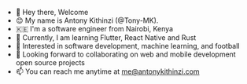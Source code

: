- 👋 Hey there, Welcome
- 😊 My name is Antony Kithinzi (@Tony-MK).
-  🇰🇪 I'm a software engineer from Nairobi, Kenya  
- 🌱 Currently, I am learning Flutter, React Native and Rust
- 👀 Interested in software development, machine learning, and football
- 💞️ Looking forward to collaborating on web and mobile development open source projects
- 📫 You can reach me anytime at me@antonykithinzi.com 
<!---
- 👀 I’m interested in ...
- 🌱 I’m currently learning ...
- 📫 How to reach me ...
- 💞️ I’m looking to collaborate on ...

Tony-MK/Tony-MK is a ✨ special ✨ repository because its `README.md` (this file) appears on your GitHub profile.
You can click the Preview link to take a look at your changes.
--->
